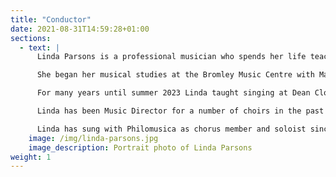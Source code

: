 ```yaml
---
title: "Conductor"
date: 2021-08-31T14:59:28+01:00
sections:
  - text: |
      Linda Parsons is a professional musician who spends her life teaching, conducting, composing and performing.

      She began her musical studies at the Bromley Music Centre with Mavis Dean (Vocal) and Reginald Jeavons (Piano) and progressed to the Royal Academy of Music where her vocal coach was Bruce Boyce, the celebrated Canadian baritone. Subsequently, she continued her vocal studies with Roger Stalman at the Birmingham Conservatoire, Barry Faber at the Cheltenham Music Centre, James Walkley and John Mitchinson.

      For many years until summer 2023 Linda taught singing at Dean Close School in Cheltenham. She continued her piano studies with Geoffrey Pratley gaining her diploma for piano accompaniment from the Guildhall School of Music and has studied conducting technique with Anthony Negus of the Welsh National Opera.

      Linda has been Music Director for a number of choirs in the past notably The Jubilee Singers, a 50 strong mixed choir based in Cropredy, Oxfordshire and The Vocal Score, a chamber choir founded by Linda herself. Linda has written several 30-minute Christmas pieces which have been performed by Philomusica and other choirs, and arrangements of Folk Songs. Her Tewkesbury Service was recently sung in the Abbey and she has just completed a setting of the Te Deum.

      Linda has sung with Philomusica as chorus member and soloist since 1975 (singing in Gloucester Cathedral, Tewkesbury Abbey and Pershore Abbey) and has been the Conductor since 2001, directing works of many genres from Bach to Jonathan Willcocks as well as continuing the choir’s affinity with the English greats such as Elgar and Vaughan Williams. She had the great privilege of conducting John Mitchinson’s last performance of The Dream of Gerontius in 2006 with the Philomusica chorus, Dean Close School Chamber choir and the orchestra of the Royal Welsh College of Music and Drama. In her capable hands the choir goes from strength to strength and has received some glowing reviews.
    image: /img/linda-parsons.jpg
    image_description: Portrait photo of Linda Parsons
weight: 1
---
```


